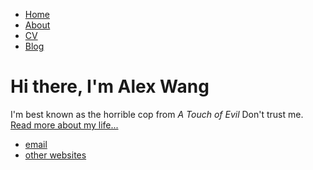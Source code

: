 <!DOCTYPE html>
<html>
	<head>
		<title>AW, move on</title>
        <!-- link to main stylesheet -->
		<link rel="stylesheet" type="text/css" href="/rebuild/css/main.css">
	</head>
	<body>
		<nav>
    		<ul>
        		<li><a href="/">Home</a></li>
	        	<li><a href="/rebuild/whoami">About</a></li>
        		<li><a href="/cv">CV</a></li>
        		<li><a href="/blog">Blog</a></li>
    		</ul>
		</nav>
		<div class="container">
    		<div class="blurb">
        		<h1>Hi there, I'm Alex Wang</h1>
				<p>I'm best known as the horrible cop from <em>A Touch of Evil</em> Don't trust me. <a href="/about">Read more about my life...</a></p>
    		</div><!-- /.blurb -->
		</div><!-- /.container -->
		<footer>
    		<ul>
        		<li><a href="mailto:to-register@qq.com">email</a></li>
        		<li><a href="https://harvestking.github.io/rebuild">other websites</a></li>
			</ul>
		</footer>
	</body>
</html>